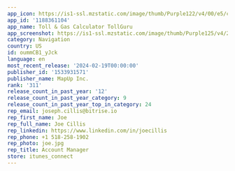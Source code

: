 ```yaml
---
app_icon: https://is1-ssl.mzstatic.com/image/thumb/Purple122/v4/00/e5/cc/00e5cc2f-141e-b5b1-c5b7-e8de8229aa55/AppIcon-1x_U007epad-85-220.png/1024x1024bb.png
app_id: '1188361104'
app_name: Toll & Gas Calculator TollGuru
app_screenshot: https://is1-ssl.mzstatic.com/image/thumb/Purple125/v4/21/8c/93/218c93c8-c9e8-933c-f9c6-2ccde48a46bc/c806f8ab-d5ee-44de-b8ff-54c7953d3aa4_01_appstore_en_cheapest.png/1284x2778bb.png
category: Navigation
country: US
id: oummCB1_yJck
language: en
most_recent_release: '2024-02-19T00:00:00'
publisher_id: '1533931571'
publisher_name: MapUp Inc.
rank: '311'
release_count_in_past_year: '12'
release_count_in_past_year_category: 9
release_count_in_past_year_top_in_category: 24
rep_email: joseph.cillis@bitrise.io
rep_first_name: Joe
rep_full_name: Joe Cillis
rep_linkedin: https://www.linkedin.com/in/joecillis
rep_phone: +1 518-258-1902
rep_photo: joe.jpg
rep_title: Account Manager
store: itunes_connect
---
```

